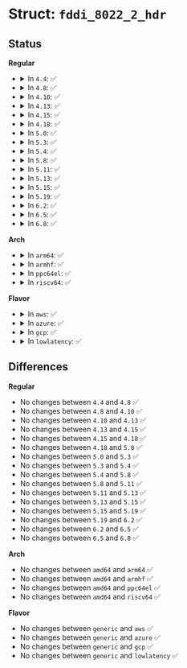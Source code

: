# Struct: <code>fddi_8022_2_hdr</code>

## Status
<b>Regular</b>
<ul>
<li>
<details>
<summary>In <code>4.4</code>: ✅</summary>

```c
struct fddi_8022_2_hdr {
    __u8 dsap;
    __u8 ssap;
    __u8 ctrl_1;
    __u8 ctrl_2;
};
```
</details>
</li>
<li>
<details>
<summary>In <code>4.8</code>: ✅</summary>

```c
struct fddi_8022_2_hdr {
    __u8 dsap;
    __u8 ssap;
    __u8 ctrl_1;
    __u8 ctrl_2;
};
```
</details>
</li>
<li>
<details>
<summary>In <code>4.10</code>: ✅</summary>

```c
struct fddi_8022_2_hdr {
    __u8 dsap;
    __u8 ssap;
    __u8 ctrl_1;
    __u8 ctrl_2;
};
```
</details>
</li>
<li>
<details>
<summary>In <code>4.13</code>: ✅</summary>

```c
struct fddi_8022_2_hdr {
    __u8 dsap;
    __u8 ssap;
    __u8 ctrl_1;
    __u8 ctrl_2;
};
```
</details>
</li>
<li>
<details>
<summary>In <code>4.15</code>: ✅</summary>

```c
struct fddi_8022_2_hdr {
    __u8 dsap;
    __u8 ssap;
    __u8 ctrl_1;
    __u8 ctrl_2;
};
```
</details>
</li>
<li>
<details>
<summary>In <code>4.18</code>: ✅</summary>

```c
struct fddi_8022_2_hdr {
    __u8 dsap;
    __u8 ssap;
    __u8 ctrl_1;
    __u8 ctrl_2;
};
```
</details>
</li>
<li>
<details>
<summary>In <code>5.0</code>: ✅</summary>

```c
struct fddi_8022_2_hdr {
    __u8 dsap;
    __u8 ssap;
    __u8 ctrl_1;
    __u8 ctrl_2;
};
```
</details>
</li>
<li>
<details>
<summary>In <code>5.3</code>: ✅</summary>

```c
struct fddi_8022_2_hdr {
    __u8 dsap;
    __u8 ssap;
    __u8 ctrl_1;
    __u8 ctrl_2;
};
```
</details>
</li>
<li>
<details>
<summary>In <code>5.4</code>: ✅</summary>

```c
struct fddi_8022_2_hdr {
    __u8 dsap;
    __u8 ssap;
    __u8 ctrl_1;
    __u8 ctrl_2;
};
```
</details>
</li>
<li>
<details>
<summary>In <code>5.8</code>: ✅</summary>

```c
struct fddi_8022_2_hdr {
    __u8 dsap;
    __u8 ssap;
    __u8 ctrl_1;
    __u8 ctrl_2;
};
```
</details>
</li>
<li>
<details>
<summary>In <code>5.11</code>: ✅</summary>

```c
struct fddi_8022_2_hdr {
    __u8 dsap;
    __u8 ssap;
    __u8 ctrl_1;
    __u8 ctrl_2;
};
```
</details>
</li>
<li>
<details>
<summary>In <code>5.13</code>: ✅</summary>

```c
struct fddi_8022_2_hdr {
    __u8 dsap;
    __u8 ssap;
    __u8 ctrl_1;
    __u8 ctrl_2;
};
```
</details>
</li>
<li>
<details>
<summary>In <code>5.15</code>: ✅</summary>

```c
struct fddi_8022_2_hdr {
    __u8 dsap;
    __u8 ssap;
    __u8 ctrl_1;
    __u8 ctrl_2;
};
```
</details>
</li>
<li>
<details>
<summary>In <code>5.19</code>: ✅</summary>

```c
struct fddi_8022_2_hdr {
    __u8 dsap;
    __u8 ssap;
    __u8 ctrl_1;
    __u8 ctrl_2;
};
```
</details>
</li>
<li>
<details>
<summary>In <code>6.2</code>: ✅</summary>

```c
struct fddi_8022_2_hdr {
    __u8 dsap;
    __u8 ssap;
    __u8 ctrl_1;
    __u8 ctrl_2;
};
```
</details>
</li>
<li>
<details>
<summary>In <code>6.5</code>: ✅</summary>

```c
struct fddi_8022_2_hdr {
    __u8 dsap;
    __u8 ssap;
    __u8 ctrl_1;
    __u8 ctrl_2;
};
```
</details>
</li>
<li>
<details>
<summary>In <code>6.8</code>: ✅</summary>

```c
struct fddi_8022_2_hdr {
    __u8 dsap;
    __u8 ssap;
    __u8 ctrl_1;
    __u8 ctrl_2;
};
```
</details>
</li>
</ul>
<b>Arch</b>
<ul>
<li>
<details>
<summary>In <code>arm64</code>: ✅</summary>

```c
struct fddi_8022_2_hdr {
    __u8 dsap;
    __u8 ssap;
    __u8 ctrl_1;
    __u8 ctrl_2;
};
```
</details>
</li>
<li>
<details>
<summary>In <code>armhf</code>: ✅</summary>

```c
struct fddi_8022_2_hdr {
    __u8 dsap;
    __u8 ssap;
    __u8 ctrl_1;
    __u8 ctrl_2;
};
```
</details>
</li>
<li>
<details>
<summary>In <code>ppc64el</code>: ✅</summary>

```c
struct fddi_8022_2_hdr {
    __u8 dsap;
    __u8 ssap;
    __u8 ctrl_1;
    __u8 ctrl_2;
};
```
</details>
</li>
<li>
<details>
<summary>In <code>riscv64</code>: ✅</summary>

```c
struct fddi_8022_2_hdr {
    __u8 dsap;
    __u8 ssap;
    __u8 ctrl_1;
    __u8 ctrl_2;
};
```
</details>
</li>
</ul>
<b>Flavor</b>
<ul>
<li>
<details>
<summary>In <code>aws</code>: ✅</summary>

```c
struct fddi_8022_2_hdr {
    __u8 dsap;
    __u8 ssap;
    __u8 ctrl_1;
    __u8 ctrl_2;
};
```
</details>
</li>
<li>
<details>
<summary>In <code>azure</code>: ✅</summary>

```c
struct fddi_8022_2_hdr {
    __u8 dsap;
    __u8 ssap;
    __u8 ctrl_1;
    __u8 ctrl_2;
};
```
</details>
</li>
<li>
<details>
<summary>In <code>gcp</code>: ✅</summary>

```c
struct fddi_8022_2_hdr {
    __u8 dsap;
    __u8 ssap;
    __u8 ctrl_1;
    __u8 ctrl_2;
};
```
</details>
</li>
<li>
<details>
<summary>In <code>lowlatency</code>: ✅</summary>

```c
struct fddi_8022_2_hdr {
    __u8 dsap;
    __u8 ssap;
    __u8 ctrl_1;
    __u8 ctrl_2;
};
```
</details>
</li>
</ul>

## Differences
<b>Regular</b>
<ul>
<li>
No changes between <code>4.4</code> and <code>4.8</code> ✅
</li>
<li>
No changes between <code>4.8</code> and <code>4.10</code> ✅
</li>
<li>
No changes between <code>4.10</code> and <code>4.13</code> ✅
</li>
<li>
No changes between <code>4.13</code> and <code>4.15</code> ✅
</li>
<li>
No changes between <code>4.15</code> and <code>4.18</code> ✅
</li>
<li>
No changes between <code>4.18</code> and <code>5.0</code> ✅
</li>
<li>
No changes between <code>5.0</code> and <code>5.3</code> ✅
</li>
<li>
No changes between <code>5.3</code> and <code>5.4</code> ✅
</li>
<li>
No changes between <code>5.4</code> and <code>5.8</code> ✅
</li>
<li>
No changes between <code>5.8</code> and <code>5.11</code> ✅
</li>
<li>
No changes between <code>5.11</code> and <code>5.13</code> ✅
</li>
<li>
No changes between <code>5.13</code> and <code>5.15</code> ✅
</li>
<li>
No changes between <code>5.15</code> and <code>5.19</code> ✅
</li>
<li>
No changes between <code>5.19</code> and <code>6.2</code> ✅
</li>
<li>
No changes between <code>6.2</code> and <code>6.5</code> ✅
</li>
<li>
No changes between <code>6.5</code> and <code>6.8</code> ✅
</li>
</ul>
<b>Arch</b>
<ul>
<li>
No changes between <code>amd64</code> and <code>arm64</code> ✅
</li>
<li>
No changes between <code>amd64</code> and <code>armhf</code> ✅
</li>
<li>
No changes between <code>amd64</code> and <code>ppc64el</code> ✅
</li>
<li>
No changes between <code>amd64</code> and <code>riscv64</code> ✅
</li>
</ul>
<b>Flavor</b>
<ul>
<li>
No changes between <code>generic</code> and <code>aws</code> ✅
</li>
<li>
No changes between <code>generic</code> and <code>azure</code> ✅
</li>
<li>
No changes between <code>generic</code> and <code>gcp</code> ✅
</li>
<li>
No changes between <code>generic</code> and <code>lowlatency</code> ✅
</li>
</ul>

